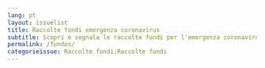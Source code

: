 ```yaml
---
lang: pt
layout: issuelist
title: Raccolte fondi emergenza coronavirus
subtitle: Scopri e segnala le raccolte fondi per l'emergenza coronavirus in Italia su Covid19Italia.Help
permalink: /fundos/
categorieissue: Raccolte fondi;Raccolte fondi
---
```

